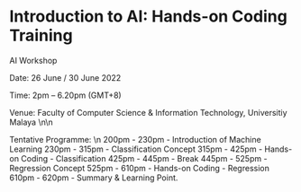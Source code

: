 # Introduction to AI: Hands-on Coding Training

AI Workshop 

Date: 26 June / 30 June 2022 

Time: 2pm – 6.20pm (GMT+8) 

Venue: Faculty of Computer Science & Information Technology, Universitiy Malaya \n\n

Tentative Programme: \n
200pm - 230pm - Introduction of Machine Learning 
230pm - 315pm - Classification Concept 
315pm - 425pm - Hands-on Coding - Classification 
425pm - 445pm - Break 
445pm - 525pm - Regression Concept 
525pm - 610pm - Hands-on Coding - Regression
610pm - 620pm - Summary & Learning Point. 

